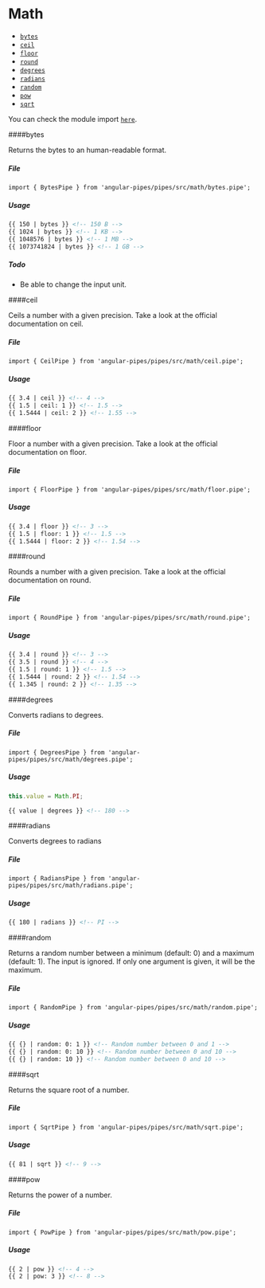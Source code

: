 # Math

* [`bytes`](#bytes)
* [`ceil`](#ceil)
* [`floor`](#floor)
* [`round`](#round)
* [`degrees`](#degrees)
* [`radians`](#degrees)
* [`random`](#random) 
* [`pow`](#pow) 
* [`sqrt`](#sqrt)

You can check the module import [`here`](./modules.md).

####bytes

Returns the bytes to an human-readable format.

##### File

```
import { BytesPipe } from 'angular-pipes/pipes/src/math/bytes.pipe';
```

##### Usage

```html
{{ 150 | bytes }} <!-- 150 B -->
{{ 1024 | bytes }} <!-- 1 KB -->
{{ 1048576 | bytes }} <!-- 1 MB -->
{{ 1073741824 | bytes }} <!-- 1 GB -->
```

##### Todo 

* Be able to change the input unit.


####ceil

Ceils a number with a given precision. Take a look at the official documentation on ceil.

##### File

```
import { CeilPipe } from 'angular-pipes/pipes/src/math/ceil.pipe';
```

##### Usage

```html
{{ 3.4 | ceil }} <!-- 4 -->
{{ 1.5 | ceil: 1 }} <!-- 1.5 -->
{{ 1.5444 | ceil: 2 }} <!-- 1.55 -->
```


####floor

Floor a number with a given precision. Take a look at the official documentation on floor.

##### File

```
import { FloorPipe } from 'angular-pipes/pipes/src/math/floor.pipe';
```

##### Usage

```html
{{ 3.4 | floor }} <!-- 3 -->
{{ 1.5 | floor: 1 }} <!-- 1.5 -->
{{ 1.5444 | floor: 2 }} <!-- 1.54 -->
```


####round

Rounds a number with a given precision. Take a look at the official documentation on round.

##### File

```
import { RoundPipe } from 'angular-pipes/pipes/src/math/round.pipe';
```

##### Usage

```html
{{ 3.4 | round }} <!-- 3 -->
{{ 3.5 | round }} <!-- 4 -->
{{ 1.5 | round: 1 }} <!-- 1.5 -->
{{ 1.5444 | round: 2 }} <!-- 1.54 -->
{{ 1.345 | round: 2 }} <!-- 1.35 -->
```


####degrees

Converts radians to degrees.

##### File

```
import { DegreesPipe } from 'angular-pipes/pipes/src/math/degrees.pipe';
```

##### Usage

```javascript
this.value = Math.PI;
``` 

```html
{{ value | degrees }} <!-- 180 -->
```


####radians

Converts degrees to radians

##### File

```
import { RadiansPipe } from 'angular-pipes/pipes/src/math/radians.pipe';
```

##### Usage

```html
{{ 180 | radians }} <!-- PI -->
```


####random

Returns a random number between a minimum (default: 0) and a maximum (default: 1).
The input is ignored.
If only one argument is given, it will be the maximum.

##### File

```
import { RandomPipe } from 'angular-pipes/pipes/src/math/random.pipe';
```

##### Usage

```html
{{ {} | random: 0: 1 }} <!-- Random number between 0 and 1 -->
{{ {} | random: 0: 10 }} <!-- Random number between 0 and 10 -->
{{ {} | random: 10 }} <!-- Random number between 0 and 10 -->
```

####sqrt

Returns the square root of a number.

##### File

```
import { SqrtPipe } from 'angular-pipes/pipes/src/math/sqrt.pipe';
```

##### Usage

```html
{{ 81 | sqrt }} <!-- 9 -->
```

####pow

Returns the power of a number.

##### File

```
import { PowPipe } from 'angular-pipes/pipes/src/math/pow.pipe';
```

##### Usage

```html
{{ 2 | pow }} <!-- 4 -->
{{ 2 | pow: 3 }} <!-- 8 -->
```